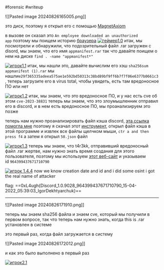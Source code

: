 #forensic #writeup 

![[Pasted image 20240826165005.png]]

это диск, поэтому я открыл его с помощью [MagnetAxiom](https://abdelrahme.github.io/posts/0xl4ugh2024/#its-disk-so-i-opened-it-with-magnetaxiom)

в вызове он сказал это `An employee downloaded an unauthorized app` поэтому мы поищем историю [браузера](https://abdelrahme.github.io/posts/0xl4ugh2024/#in-the-challenge-he-said-that-an-employee-downloaded-an-unauthorized-app-so-we-will-look-for-browser-history)
[![геймер1.0](https://abdelrahme.github.io/images/0xl4ugh2024/gamer1.0.png)](https://abdelrahme.github.io/images/0xl4ugh2024/gamer1.0.png)
итак, мы посмотрели и обнаружили, что подозрительный файл .rar загружен с disord, мы знаем, что его имя `appmanifest.rar` так что давайте поищем о нем на диске `find . -name "appmanifest*"`[](https://abdelrahme.github.io/posts/0xl4ugh2024/#so-we-look-we-found-that-there-is-suspicous-rar-file-downloaded-from-disord-we-know-that-its-name-is-appmanifestrar-so-lets-search-about-it-in-disk-find---name-appmanifest)

[![игрок1.1](https://abdelrahme.github.io/images/0xl4ugh2024/gamer1.1.png)](https://abdelrahme.github.io/images/0xl4ugh2024/gamer1.1.png)
итак, мы нашли это, давайте вычислим его хэш `sha256sum appmanifest (1).rar` мы нашли`e29f365335adeea575ae1e592bd50313c38bd89bf9ff6b7f7f06e6377b0661c3`, теперь загрузите его в virus total, чтобы увидеть, есть там вредоносное ПО или нет[](https://abdelrahme.github.io/posts/0xl4ugh2024/#so-we-found-it-lets-calculate-its-hash--sha256sum-appmanifest-1rar-we-found-e29f365335adeea575ae1e592bd50313c38bd89bf9ff6b7f7f06e6377b0661c3-now-upload-it-to-virus-total-to-see-its-have-malware-or-not)

[![игрок1.2](https://abdelrahme.github.io/images/0xl4ugh2024/gamer1.2.png)](https://abdelrahme.github.io/images/0xl4ugh2024/gamer1.2.png)
итак, мы знаем, что это вредоносное ПО, и у нас есть cve об этом `cve-2023-38831` теперь мы знаем, что это злоумышленник отправил его в discord, и в нем есть вредоносное ПО, мы проанализируем это позже[](https://abdelrahme.github.io/posts/0xl4ugh2024/#so-we-know-know-that-its-malicious-and-we-got-cve-of-it-cve-2023-38831-now-we-know-that-this-is-attacker-sent-it-in-discord-and-it-have-malware-we-will-analyze-it-later)

теперь нам нужно проанализировать файл кэша discord, [эта ссылка помогла мне](https://abrignoni.blogspot.com/2018/03/finding-discord-app-chats-in-windows.html) поэтому я скачал этот [инструмент](https://www.nirsoft.net/utils/chrome_cache_view.html), открыл файл кэша в этой программе и извлек все файлы щелчком мыши, `ctr a and then press f4` а затем я открыл `50.json` файл[](https://abdelrahme.github.io/posts/0xl4ugh2024/#now-we-need-to-analyze-discord-cache-file-this-link-helped-me-so-i-downloaded-this-tool-and-i-opened-cache-file-in-this-program-and-extract-all-files-by-click-ctr-a-and-then-press-f4--and-then-i-opened-50json-file)

[![игрок1.3](https://abdelrahme.github.io/images/0xl4ugh2024/gamer1.3.png)](https://abdelrahme.github.io/images/0xl4ugh2024/gamer1.3.png)
теперь мы знаем, что t4r3kk, отправивший вредоносный файл .rar жертве, нам нужно знать время создания для этого пользователя, поэтому мы используем [этот веб-сайт](https://discord.id/) и указываем id `964399437671710790`[](https://abdelrahme.github.io/posts/0xl4ugh2024/#now-we-know-that-t4r3kk-who-sent-the-malicious-rar-file-to-the-victim-we-need-to-know-create-time-for-this-user-so-we-use-this-website-and-put-id--964399437671710790)

[![игрок 1.4.4](https://abdelrahme.github.io/images/0xl4ugh2024/gamer1.4.png)](https://abdelrahme.github.io/images/0xl4ugh2024/gamer1.4.png)
now we know creation date and id and i did some osint i got the real name of attacker[](https://abdelrahme.github.io/posts/0xl4ugh2024/#now-we-know-creation-date-and-id-and-i-did-some-osint-i-got-the-real-name-of-attacker)

flag: ==0xL4ugh{Discord_1.0.9028_964399437671710790_15-04-2022_05:39:03_IgorDekhtyarchuk}==

---

![[Pasted image 20240826171910.png]]

теперь мы знаем sha256 файла и знаем cve, который мы получили в первом вопросе, так что теперь нам нужно знать, когда this is .rar установлен в системе[](https://abdelrahme.github.io/posts/0xl4ugh2024/#now-here-we-know-sha256-of-file-and-we-know-the-cve-we-got-in-first-question-so-now-we-need-to-know-when-this-is-rar-is-installed-in-the-system)

это первый раз, когда файл загружается в систему

![[Pasted image 20240826172012.png]]

и как это было выполнено в первый раз[](https://abdelrahme.github.io/posts/0xl4ugh2024/#and-the-first-time-it-executed)

[![игрок2.1](https://abdelrahme.github.io/images/0xl4ugh2024/gamer2.1.png)](https://abdelrahme.github.io/images/0xl4ugh2024/gamer2.1.png)
